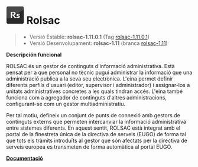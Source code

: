 # ![Logo](https://github.com/GovernIB/maven/raw/binaris/rolsac/projectinfo_Attachments/icon.jpg) Rolsac
> - Versió Estable: __rolsac-1.11.0.1__ (Tag [rolsac-1.11.0.1](https://github.com/GovernIB/rolsac/tree/rolsac-1.11.0.1))
> - Versió Desenvolupament: __rolsac-1.11__ (branca [rolsac-1.11](https://github.com/GovernIB/rolsac/tree/rolsac-1.11))

**Descripción funcional**

ROLSAC és un gestor de continguts d'informació administrativa. Està pensat per a que personal no tècnic pugui administrar la informació que una administració publica a la seva seu electrònica.  L'eina permet definir diferents perfils d'usuari (editor, supervisor i administrador) i assignar-los a unitats administratives concretes a les quals tindran accés.  L'eina també funciona com a agregador de continguts d'altres administracions, configurant-se com un gestor multiadministratiu.

Per tal motiu, defineix un conjunt de punts de connexió amb gestors de continguts externs que permeten intercanviar la informació administrativa entre sistemes diferents. En aquest sentit, ROLSAC està integrat amb el portal de la finestreta única de la directiva de serveis (EUGO) de forma tal que tots els tràmits introduïts al gestor que són afectats per la directiva de serveis europea es transmeten de forma automàtica al portal EUGO.

[**Documentació**](https://github.com/GovernIB/rolsac/tree/rolsac-1.11.0.1/doc/pdf)


